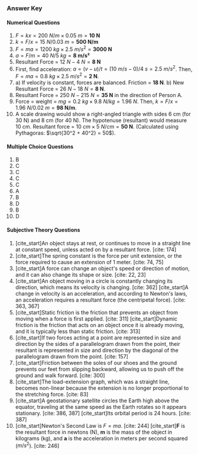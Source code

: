 ### **Answer Key**

#### **Numerical Questions**
1.  $F = kx = 200~N/m \times 0.05~m = \textbf{10 N}$
2.  $k = F/x = 15~N / 0.03~m = \textbf{500 N/m}$
3.  $F = ma = 1200~kg \times 2.5~m/s^2 = \textbf{3000 N}$
4.  $a = F/m = 40~N / 5~kg = \textbf{8 m/s²}$
5.  Resultant Force = $12~N - 4~N = \textbf{8 N}$
6.  First, find acceleration: $a = (v-u)/t = (10~m/s - 0)/4~s = 2.5~m/s^2$. Then, $F = ma = 0.8~kg \times 2.5~m/s^2 = \textbf{2 N}$.
7.  a) If velocity is constant, forces are balanced. Friction = **18 N**.
    b) New Resultant Force = $26~N - 18~N = \textbf{8 N}$.
8.  Resultant Force = $250~N - 215~N = \textbf{35 N}$ in the direction of Person A.
9.  Force = weight = $mg = 0.2~kg \times 9.8~N/kg = 1.96~N$. Then, $k = F/x = 1.96~N / 0.02~m = \textbf{98 N/m}$.
10. A scale drawing would show a right-angled triangle with sides 6 cm (for 30 N) and 8 cm (for 40 N). The hypotenuse (resultant) would measure 10 cm. Resultant force = $10~cm \times 5~N/cm = \textbf{50 N}$. (Calculated using Pythagoras: $\sqrt{30^2 + 40^2} = 50$).

#### **Multiple Choice Questions**
1.  B
2.  C
3.  C
4.  C
5.  C
6.  A
7.  B
8.  D
9.  B
10. D

#### **Subjective Theory Questions**
1.  [cite_start]An object stays at rest, or continues to move in a straight line at constant speed, unless acted on by a resultant force. [cite: 174]
2.  [cite_start]The spring constant is the force per unit extension, or the force required to cause an extension of 1 meter. [cite: 74, 75]
3.  [cite_start]A force can change an object's speed or direction of motion, and it can also change its shape or size. [cite: 22, 23]
4.  [cite_start]An object moving in a circle is constantly changing its direction, which means its velocity is changing. [cite: 362] [cite_start]A change in velocity is an acceleration, and according to Newton's laws, an acceleration requires a resultant force (the centripetal force). [cite: 363, 367]
5.  [cite_start]Static friction is the friction that prevents an object from moving when a force is first applied. [cite: 311] [cite_start]Dynamic friction is the friction that acts on an object once it is already moving, and it is typically less than static friction. [cite: 313]
6.  [cite_start]If two forces acting at a point are represented in size and direction by the sides of a parallelogram drawn from the point, their resultant is represented in size and direction by the diagonal of the parallelogram drawn from the point. [cite: 157]
7.  [cite_start]Friction between the soles of our shoes and the ground prevents our feet from slipping backward, allowing us to push off the ground and walk forward. [cite: 300]
8.  [cite_start]The load-extension graph, which was a straight line, becomes non-linear because the extension is no longer proportional to the stretching force. [cite: 83]
9.  [cite_start]A geostationary satellite circles the Earth high above the equator, traveling at the same speed as the Earth rotates so it appears stationary. [cite: 386, 387] [cite_start]Its orbital period is 24 hours. [cite: 387]
10. [cite_start]Newton's Second Law is $F = ma$. [cite: 244] [cite_start]**F** is the resultant force in newtons (N), **m** is the mass of the object in kilograms (kg), and **a** is the acceleration in meters per second squared ($m/s^2$). [cite: 246]
